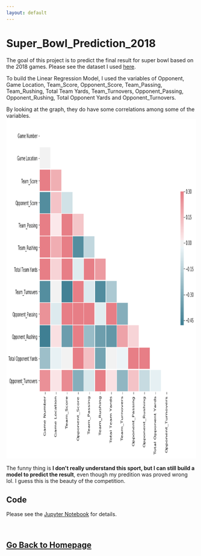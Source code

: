 ```yaml
---
layout: default
---
```

# **Super_Bowl_Prediction_2018**
The goal of this project is to predict the final result for super bowl based on the 2018 games. Please see the dataset I used [here](https://github.com/Yiting2018/Super_Bowl_Prediction_2018/blob/gh-pages/docs/NFL%2B2018%2BSeason%2BData.xlsx).

To build the Linear Regression Model, I used the variables of Opponent,	Game Location, Team_Score, Opponent_Score, Team_Passing, Team_Rushing, Total Team Yards, Team_Turnovers, Opponent_Passing, Opponent_Rushing, Total Opponent Yards and Opponent_Turnovers.

By looking at the graph, they do have some correlations among some of the variables.
<img src="./docs/corr.png" width="1000" height = "900"  alt="" />

The funny thing is **I don't really understand this sport, but I can still build a model to predict the result**, even though my predition was proved wrong lol. I guess this is the beauty of the competition.

## Code
Please see the [Jupyter Notebook](http://htmlpreview.github.io/?https://github.com/Yiting2018/Super_Bowl_Prediction_2018/blob/master/docs/NFL_Prediction.html) for details.

<br>

## [Go Back to Homepage](https://yiting2018.github.io)
